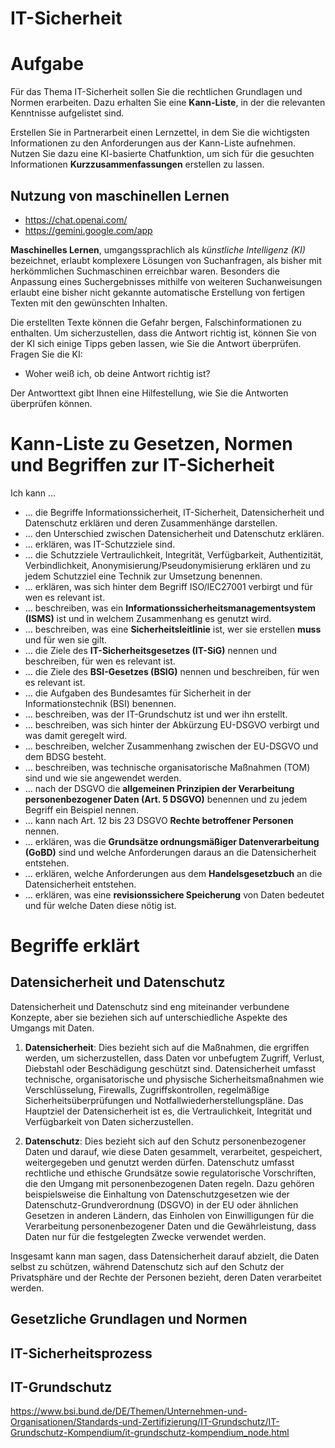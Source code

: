 <!--
author:   Günter Dannoritzer
email:    g.dannoritzer@wvs-ffm.de
version:  0.2.0
date:     19.02.2024
language: de
narrator: Deutsch Female

comment:  IT-Sicherheit

icon:    https://github.com/dsp77/wvs-liascript/blob/main/wvs-logo.png
logo:     02_img/logo-it-sicherheit.jpg

tags:     LiaScript

link:     https://cdn.jsdelivr.net/chartist.js/latest/chartist.min.css

script:   https://cdn.jsdelivr.net/chartist.js/latest/chartist.min.js

attribute: Lizenz: [CC BY-SA](https://creativecommons.org/licenses/by-sa/4.0/)
-->

# IT-Sicherheit



# Aufgabe

Für das Thema IT-Sicherheit sollen Sie die rechtlichen Grundlagen und Normen erarbeiten. Dazu erhalten Sie eine **Kann-Liste**, in der die relevanten Kenntnisse aufgelistet sind.

Erstellen Sie in Partnerarbeit einen Lernzettel, in dem Sie die wichtigsten Informationen zu den Anforderungen aus der Kann-Liste aufnehmen. Nutzen Sie dazu eine KI-basierte Chatfunktion, um sich für die gesuchten Informationen **Kurzzusammenfassungen** erstellen zu lassen.

## Nutzung von maschinellen Lernen

 * https://chat.openai.com/
 * https://gemini.google.com/app

**Maschinelles Lernen**, umgangssprachlich als *künstliche Intelligenz (KI)* bezeichnet, erlaubt komplexere Lösungen von Suchanfragen, als bisher mit herkömmlichen Suchmaschinen erreichbar waren. Besonders die Anpassung eines Suchergebnisses mithilfe von weiteren Suchanweisungen erlaubt eine bisher nicht gekannte automatische Erstellung von fertigen Texten mit den gewünschten Inhalten.

Die erstellten Texte können die Gefahr bergen, Falschinformationen zu enthalten. Um sicherzustellen, dass die Antwort richtig ist, können Sie von der KI sich einige Tipps geben lassen, wie Sie die Antwort überprüfen. Fragen Sie die KI:

 * Woher weiß ich, ob deine Antwort richtig ist?

Der Antworttext gibt Ihnen eine Hilfestellung, wie Sie die Antworten überprüfen können.


# Kann-Liste zu Gesetzen, Normen und Begriffen zur IT-Sicherheit

Ich kann …

 * … die Begriffe Informationssicherheit, IT-Sicherheit, Datensicherheit und Datenschutz erklären und deren Zusammenhänge darstellen.
 * … den Unterschied zwischen Datensicherheit und Datenschutz erklären.
 * … erklären, was IT-Schutzziele sind.
 * … die Schutzziele Vertraulichkeit, Integrität, Verfügbarkeit, Authentizität, Verbindlichkeit, Anonymisierung/Pseudonymisierung erklären und zu jedem Schutzziel eine Technik zur Umsetzung benennen.
 * … erklären, was sich hinter dem Begriff ISO/IEC27001 verbirgt und für wen es relevant ist.
 * … beschreiben, was ein **Informationssicherheitsmanagementsystem (ISMS)** ist und in welchem Zusammenhang es genutzt wird.
 * … beschreiben, was eine **Sicherheitsleitlinie** ist, wer sie erstellen **muss** und für wen sie gilt.
 * … die Ziele des **IT-Sicherheitsgesetzes (IT-SiG)** nennen und beschreiben, für wen es relevant ist.
 * … die Ziele des **BSI-Gesetzes (BSIG)** nennen und beschreiben, für wen es relevant ist.
 * … die Aufgaben des Bundesamtes für Sicherheit in der Informationstechnik (BSI) benennen.
 * … beschreiben, was der IT-Grundschutz ist und wer ihn erstellt.
 * … beschreiben, was sich hinter der Abkürzung EU-DSGVO verbirgt und was damit geregelt wird.
 * … beschreiben, welcher Zusammenhang zwischen der EU-DSGVO und dem BDSG besteht.
 * … beschreiben, was technische organisatorische Maßnahmen (TOM) sind und wie sie angewendet werden.
 * … nach der DSGVO die **allgemeinen Prinzipien der Verarbeitung personenbezogener Daten (Art. 5 DSGVO)** benennen und zu jedem Begriff ein Beispiel nennen.
 * … kann nach Art. 12 bis 23 DSGVO **Rechte betroffener Personen** nennen.
 * … erklären, was die **Grundsätze ordnungsmäßiger Datenverarbeitung (GoBD)** sind und welche Anforderungen daraus an die Datensicherheit entstehen.
 * … erklären, welche Anforderungen aus dem **Handelsgesetzbuch** an die Datensicherheit entstehen.
 * … erklären, was eine **revisionssichere Speicherung** von Daten bedeutet und für welche Daten diese nötig ist.



# Begriffe erklärt

## Datensicherheit und Datenschutz

Datensicherheit und Datenschutz sind eng miteinander verbundene Konzepte, aber sie beziehen sich auf unterschiedliche Aspekte des Umgangs mit Daten.

1. **Datensicherheit**: Dies bezieht sich auf die Maßnahmen, die ergriffen werden, um sicherzustellen, dass Daten vor unbefugtem Zugriff, Verlust, Diebstahl oder Beschädigung geschützt sind. Datensicherheit umfasst technische, organisatorische und physische Sicherheitsmaßnahmen wie Verschlüsselung, Firewalls, Zugriffskontrollen, regelmäßige Sicherheitsüberprüfungen und Notfallwiederherstellungspläne. Das Hauptziel der Datensicherheit ist es, die Vertraulichkeit, Integrität und Verfügbarkeit von Daten sicherzustellen.

2. **Datenschutz**: Dies bezieht sich auf den Schutz personenbezogener Daten und darauf, wie diese Daten gesammelt, verarbeitet, gespeichert, weitergegeben und genutzt werden dürfen. Datenschutz umfasst rechtliche und ethische Grundsätze sowie regulatorische Vorschriften, die den Umgang mit personenbezogenen Daten regeln. Dazu gehören beispielsweise die Einhaltung von Datenschutzgesetzen wie der Datenschutz-Grundverordnung (DSGVO) in der EU oder ähnlichen Gesetzen in anderen Ländern, das Einholen von Einwilligungen für die Verarbeitung personenbezogener Daten und die Gewährleistung, dass Daten nur für die festgelegten Zwecke verwendet werden.

Insgesamt kann man sagen, dass Datensicherheit darauf abzielt, die Daten selbst zu schützen, während Datenschutz sich auf den Schutz der Privatsphäre und der Rechte der Personen bezieht, deren Daten verarbeitet werden.

## Gesetzliche Grundlagen und Normen



## IT-Sicherheitsprozess



## IT-Grundschutz

https://www.bsi.bund.de/DE/Themen/Unternehmen-und-Organisationen/Standards-und-Zertifizierung/IT-Grundschutz/IT-Grundschutz-Kompendium/it-grundschutz-kompendium_node.html

